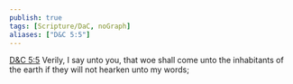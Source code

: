 ```yaml
---
publish: true
tags: [Scripture/DaC, noGraph]
aliases: ["D&C 5:5"]
---
```

[D&C 5:5](https://churchofjesuschrist.org/study/scriptures/dc-testament/dc/5?lang=eng&id=p5#p5) Verily, I say unto you, that woe shall come unto the inhabitants of the earth if they will not hearken unto my words;
